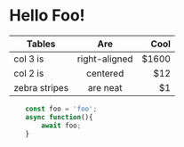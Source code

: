 # Hello Foo!

| Tables        | Are           | Cool  |
| ------------- |:-------------:| -----:|
| col 3 is      | right-aligned | $1600 |
| col 2 is      | centered      |   $12 |
| zebra stripes | are neat      |    $1 |

```js
    const foo = 'foo';
    async function(){
        await foo;
    }
```

<ClientOnly>
  <v-comment path="/foo/"/>
</ClientOnly>